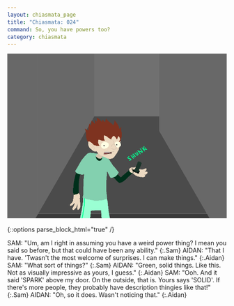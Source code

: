 ```yaml
---
layout: chiasmata_page
title: "Chiasmata: 024"
command: So, you have powers too?
category: chiasmata
---
```


![024](/chiasmata/images/narrative/023.png)

{::options parse_block_html="true" /}
<div class="dialogue">
SAM: "Um, am I right in assuming you have a weird power thing? I mean you said so before, but that could have been any ability."
{:.Sam}
AIDAN: "That I have. 'Twasn't the most welcome of surprises. I can make things."
{:.Aidan}
SAM: "What sort of things?"
{:.Sam}
AIDAN: "Green, solid things. Like this. Not as visually impressive as yours, I guess."
{:.Aidan}
SAM: "Ooh. And it said 'SPARK' above my door. On the outside, that is. Yours says 'SOLID'. If there's more people, they probably have description thingies like that!"
{:.Sam}
AIDAN: "Oh, so it does. Wasn't noticing that."
{:.Aidan}
</div>